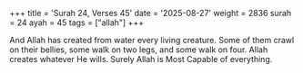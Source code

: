 +++
title = 'Surah 24, Verses 45'
date = '2025-08-27'
weight = 2836
surah = 24
ayah = 45
tags = ["allah"]
+++

And Allah has created from water every living creature. Some of them crawl on their bellies, some walk on two legs, and some walk on four. Allah creates whatever He wills. Surely Allah is Most Capable of everything.